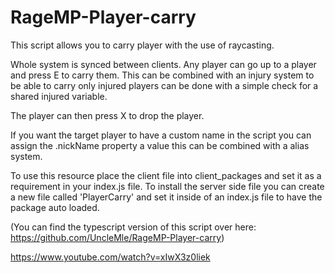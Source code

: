 # RageMP-Player-carry
This script allows you to carry player with the use of raycasting. 

Whole system is synced between clients. Any player can go up to a player and press E to carry them. This can be combined with an injury system to be able to carry only injured players can be done with a simple check for a shared injured variable. 

The player can then press X to drop the player. 

If you want the target player to have a custom name in the script you can assign the .nickName property a value this can be combined with a alias system. 

To use this resource place the client file into client_packages and set it as a requirement in your index.js file. To install the server side file you can create a new file called 'PlayerCarry' and set it inside of an index.js file to have the package auto loaded. 

(You can find the typescript version of this script over here: https://github.com/UncleMle/RageMP-Player-carry)

https://www.youtube.com/watch?v=xIwX3z0liek


